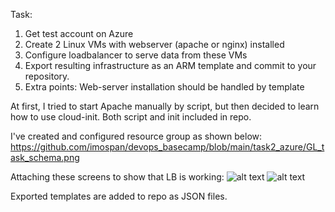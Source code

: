Task:
1. Get test account on Azure
2. Create 2 Linux VMs with webserver (apache or nginx) installed
3. Configure loadbalancer to serve data from these VMs
4. Export resulting infrastructure as an ARM template and commit to your repository.
5. Extra points: Web-server installation should be handled by template

At first, I tried to start Apache manually by script, but then decided to learn how to use cloud-init. Both script and init included in repo.

I've created and configured resource group as shown below: 
https://github.com/imospan/devops_basecamp/blob/main/task2_azure/GL_task_schema.png

Attaching these screens to show that LB is working:
![alt text](https://github.com/imospan/devops_basecamp/blob/main/task2_azure/screen1.png?raw=true)
![alt text](https://github.com/imospan/devops_basecamp/blob/main/task2_azure/screen2.png?raw=true)

Exported templates are added to repo as JSON files.
